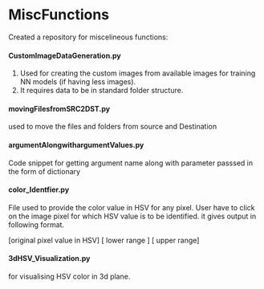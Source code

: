 # MiscFunctions
Created a repository for miscelineous functions:

<h4>CustomImageDataGeneration.py </h4>

1. Used for creating the custom images from available images for training NN models (if having less images). 
2. It requires data to be in standard folder structure.

<h4> movingFilesfromSRC2DST.py</h4>
used to move the files and folders from source and Destination 

<h4>argumentAlongwithargumentValues.py</h4>

 Code snippet for getting argument name along with parameter passsed in the form of dictionary

<h4>color_Identfier.py</h4>
File used to provide the color value in HSV for any pixel. User have to click on the image pixel for which HSV value is to be identified.
it gives output in following format.

[original pixel value in HSV] [ lower range ] [ upper range]


<h4>3dHSV_Visualization.py</h4>
for visualising HSV color in 3d plane.
